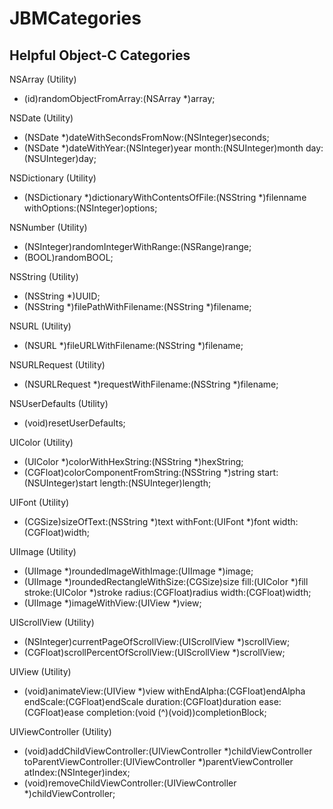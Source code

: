 JBMCategories
=========

Helpful Object-C Categories
---------

NSArray (Utility)

- (id)randomObjectFromArray:(NSArray *)array;

NSDate (Utility)

- (NSDate *)dateWithSecondsFromNow:(NSInteger)seconds;
- (NSDate *)dateWithYear:(NSInteger)year month:(NSUInteger)month day:(NSUInteger)day;

NSDictionary (Utility)

- (NSDictionary *)dictionaryWithContentsOfFile:(NSString *)filenname withOptions:(NSInteger)options;

NSNumber (Utility)

- (NSInteger)randomIntegerWithRange:(NSRange)range;
- (BOOL)randomBOOL;

NSString (Utility)

- (NSString *)UUID;
- (NSString *)filePathWithFilename:(NSString *)filename;

NSURL (Utility)

- (NSURL *)fileURLWithFilename:(NSString *)filename;

NSURLRequest (Utility)

- (NSURLRequest *)requestWithFilename:(NSString *)filename;

NSUserDefaults (Utility)

- (void)resetUserDefaults;

UIColor (Utility)

- (UIColor *)colorWithHexString:(NSString *)hexString;
- (CGFloat)colorComponentFromString:(NSString *)string start:(NSUInteger)start length:(NSUInteger)length;

UIFont (Utility)

- (CGSize)sizeOfText:(NSString *)text withFont:(UIFont *)font width:(CGFloat)width;

UIImage (Utility)

- (UIImage *)roundedImageWithImage:(UIImage *)image;
- (UIImage *)roundedRectangleWithSize:(CGSize)size fill:(UIColor *)fill stroke:(UIColor *)stroke radius:(CGFloat)radius width:(CGFloat)width;
- (UIImage *)imageWithView:(UIView *)view;

UIScrollView (Utility)

- (NSInteger)currentPageOfScrollView:(UIScrollView *)scrollView;
- (CGFloat)scrollPercentOfScrollView:(UIScrollView *)scrollView;

UIView (Utility)

- (void)animateView:(UIView *)view withEndAlpha:(CGFloat)endAlpha endScale:(CGFloat)endScale duration:(CGFloat)duration ease:(CGFloat)ease completion:(void (^)(void))completionBlock;

UIViewController (Utility)

- (void)addChildViewController:(UIViewController *)childViewController toParentViewController:(UIViewController *)parentViewController atIndex:(NSInteger)index;
- (void)removeChildViewController:(UIViewController *)childViewController;